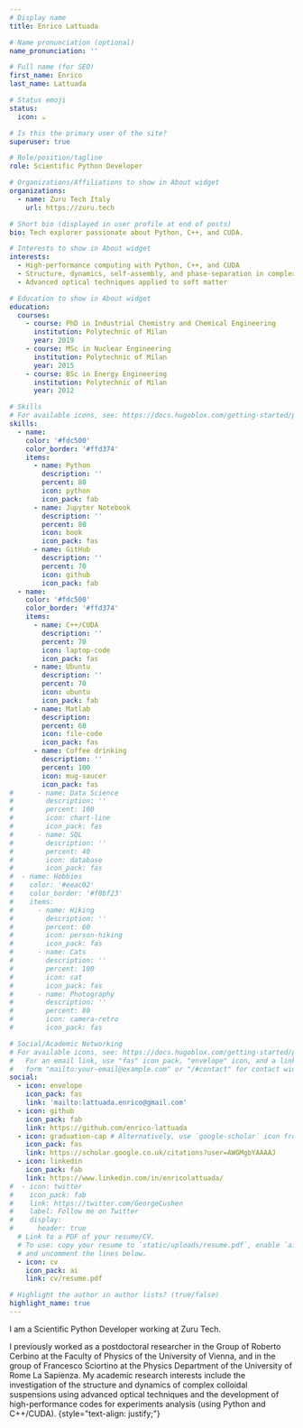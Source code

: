 ```yaml
---
# Display name
title: Enrico Lattuada

# Name pronunciation (optional)
name_pronunciation: ''

# Full name (for SEO)
first_name: Enrico
last_name: Lattuada

# Status emoji
status:
  icon: ☕️

# Is this the primary user of the site?
superuser: true

# Role/position/tagline
role: Scientific Python Developer

# Organizations/Affiliations to show in About widget
organizations:
  - name: Zuru Tech Italy
    url: https://zuru.tech

# Short bio (displayed in user profile at end of posts)
bio: Tech explorer passionate about Python, C++, and CUDA.

# Interests to show in About widget
interests:
  - High-performance computing with Python, C++, and CUDA
  - Structure, dynamics, self-assembly, and phase-separation in complex fluids
  - Advanced optical techniques applied to soft matter

# Education to show in About widget
education:
  courses:
    - course: PhD in Industrial Chemistry and Chemical Engineering
      institution: Polytechnic of Milan
      year: 2019
    - course: MSc in Nuclear Engineering
      institution: Polytechnic of Milan
      year: 2015
    - course: BSc in Energy Engineering
      institution: Polytechnic of Milan
      year: 2012

# Skills
# For available icons, see: https://docs.hugoblox.com/getting-started/page-builder/#icons
skills:
  - name:
    color: '#fdc500'
    color_border: '#ffd374'
    items:
      - name: Python
        description: ''
        percent: 80
        icon: python
        icon_pack: fab
      - name: Jupyter Notebook
        description: ''
        percent: 80
        icon: book
        icon_pack: fas
      - name: GitHub
        description: ''
        percent: 70
        icon: github
        icon_pack: fab      
  - name:
    color: '#fdc500'
    color_border: '#ffd374'
    items:
      - name: C++/CUDA
        description: ''
        percent: 70
        icon: laptop-code
        icon_pack: fas
      - name: Ubuntu
        description: ''
        percent: 70
        icon: ubuntu
        icon_pack: fab
      - name: Matlab
        description:
        percent: 60
        icon: file-code
        icon_pack: fas
      - name: Coffee drinking
        description: ''
        percent: 100
        icon: mug-saucer
        icon_pack: fas 
#      - name: Data Science
#        description: ''
#        percent: 100
#        icon: chart-line
#        icon_pack: fas
#      - name: SQL
#        description: ''
#        percent: 40
#        icon: database
#        icon_pack: fas
#  - name: Hobbies
#    color: '#eeac02'
#    color_border: '#f0bf23'
#    items:
#      - name: Hiking
#        description: ''
#        percent: 60
#        icon: person-hiking
#        icon_pack: fas
#      - name: Cats
#        description: ''
#        percent: 100
#        icon: cat
#        icon_pack: fas
#      - name: Photography
#        description: ''
#        percent: 80
#        icon: camera-retro
#        icon_pack: fas

# Social/Academic Networking
# For available icons, see: https://docs.hugoblox.com/getting-started/page-builder/#icons
#   For an email link, use "fas" icon pack, "envelope" icon, and a link in the
#   form "mailto:your-email@example.com" or "/#contact" for contact widget.
social:
  - icon: envelope
    icon_pack: fas
    link: 'mailto:lattuada.enrico@gmail.com'
  - icon: github
    icon_pack: fab
    link: https://github.com/enrico-lattuada
  - icon: graduation-cap # Alternatively, use `google-scholar` icon from `ai` icon pack
    icon_pack: fas
    link: https://scholar.google.co.uk/citations?user=AWGMgbYAAAAJ
  - icon: linkedin
    icon_pack: fab
    link: https://www.linkedin.com/in/enricolattuada/
#  - icon: twitter
#    icon_pack: fab
#    link: https://twitter.com/GeorgeCushen
#    label: Follow me on Twitter
#    display:
#      header: true
  # Link to a PDF of your resume/CV.
  # To use: copy your resume to `static/uploads/resume.pdf`, enable `ai` icons in `params.yaml`,
  # and uncomment the lines below.
  - icon: cv
    icon_pack: ai
    link: cv/resume.pdf

# Highlight the author in author lists? (true/false)
highlight_name: true
---
```


I am a Scientific Python Developer working at Zuru Tech.

I previously worked as a postdoctoral researcher in the Group of Roberto Cerbino at the Faculty of Physics of the University of Vienna, and in the group of Francesco Sciortino at the Physics Department of the University of Rome La Sapienza.
My academic research interests include the investigation of the structure and dynamics of complex colloidal suspensions using advanced optical techniques and the development of high-performance codes for experiments analysis (using Python and C++/CUDA).
{style="text-align: justify;"}
